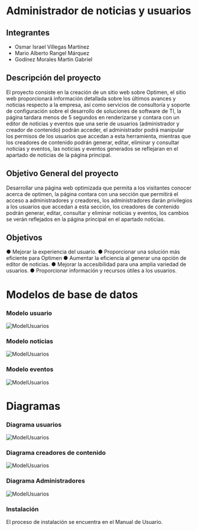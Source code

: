 # Administrador de noticias y usuarios

## Integrantes

* Osmar Israel Villegas Martínez
* Mario Alberto Rangel Márquez
* Godínez Morales Martin Gabriel

## Descripción del proyecto
El proyecto consiste en la creación de un sitio web sobre Optimen, el sitio web proporcionará información detallada sobre los últimos avances y noticias respecto a la empresa, así como servicios de consultoría y soporte de configuración sobre el desarrollo de soluciones de software de TI, la página tardara menos de 5 segundos en renderizarse y contara con un editor de noticias y eventos que una serie de usuarios (administrador y creador de contenido) podrán acceder, el administrador podrá manipular los permisos de los usuarios que accedan a esta herramienta, mientras que los creadores de contenido podrán generar, editar, eliminar y consultar noticias y eventos, las noticias y eventos generados se reflejaran en el apartado de noticias de la página principal.

## Objetivo General del proyecto
Desarrollar una página web optimizada que permita a los visitantes conocer acerca de optimen, la página contara con una sección que permitirá el acceso a administradores y creadores, los administradores darán privilegios a los usuarios que accedan a esta sección, los creadores de contenido podrán generar, editar, consultar y eliminar noticias y eventos, los cambios se verán reflejados en la página principal en el apartado noticias.

## Objetivos
●	Mejorar la experiencia del usuario.
●	Proporcionar una solución más eficiente para Optimen
●	Aumentar la eficiencia al generar una opción de editor de noticias.
●	Mejorar la accesibilidad para una amplia variedad de usuarios.
●	Proporcionar información y recursos útiles a los usuarios.

# Modelos de base de datos

### Modelo usuario
<picture>
  <img alt="ModelUsuarios" src="../Imagenes/ModelUsuarios.png">
</picture>

### Modelo noticias
<picture>
  <img alt="ModelUsuarios" src="../Imagenes/ModeloNoticias.png">
</picture>

### Modelo eventos
<picture>
  <img alt="ModelUsuarios" src="../Imagenes/ModeloEventos.png">
</picture>


# Diagramas

### Diagrama usuarios
<picture>
  <img alt="ModelUsuarios" src="../Imagenes/DiagramaUsuario.png">
</picture>

### Diagrama creadores de contenido
<picture>
  <img alt="ModelUsuarios" src="../Imagenes/DiagramaUsuario.png">
</picture>

### Diagrama Administradores
<picture>
  <img alt="ModelUsuarios" src="../Imagenes/DiagramaUsuario.png">
</picture>

### Instalación
El proceso de instalación se encuentra en el Manual de Usuario.
